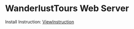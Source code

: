 # WanderlustTours Web Server
Install Instruction:
[ViewInstruction](https://github.com/4Sicor42/WanderlustToursWeb/tree/main)

